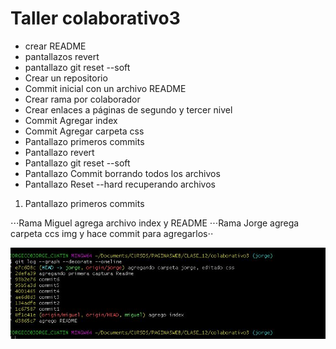 # Taller colaborativo3

* crear README 
* pantallazos revert
* pantallazo git reset --soft
* Crear un repositorio 
* Commit inicial con un archivo README
* Crear rama por colaborador
* Crear enlaces a páginas de segundo y tercer nivel
* Commit Agregar index
* Commit Agregar carpeta css
* Pantallazo primeros commits
* Pantallazo revert
* Pantallazo git reset --soft
* Pantallazo Commit borrando todos los archivos 
* Pantallazo Reset --hard  recuperando archivos


1. Pantallazo primeros commits

⋅⋅⋅Rama Miguel agrega archivo index y README 
⋅⋅⋅Rama Jorge agrega carpeta ccs img y hace commit para agregarlos⋅⋅


![alt text](https://github.com/JorgeCuatin/colaborativo3/blob/jorge/img/Captura%203.JPG?raw=true "Creando carpetas y archivos")